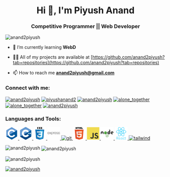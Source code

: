 <h1 align="center">Hi 👋, I'm Piyush Anand</h1>
<h3 align="center">Competitive Programmer || Web Developer</h3>

<p align="left"> <img src="https://komarev.com/ghpvc/?username=anand2piyush&label=Profile%20views&color=0e75b6&style=flat" alt="anand2piyush" /> </p>


- 🌱 I’m currently learning **WebD**

- 👨‍💻 All of my projects are available at [https://github.com/anand2piyush?tab=repositories](https://github.com/anand2piyush?tab=repositories)

- 📫 How to reach me **anand2piyush@gmail.com**

<h3 align="left">Connect with me:</h3>
<p align="left">
<a href="https://twitter.com/anand2piyush" target="blank"><img align="center" src="https://raw.githubusercontent.com/rahuldkjain/github-profile-readme-generator/master/src/images/icons/Social/twitter.svg" alt="anand2piyush" height="30" width="40" /></a>
<a href="https://linkedin.com/in/piyushanand2" target="blank"><img align="center" src="https://raw.githubusercontent.com/rahuldkjain/github-profile-readme-generator/master/src/images/icons/Social/linked-in-alt.svg" alt="piyushanand2" height="30" width="40" /></a>
<a href="https://instagram.com/anand2piyush" target="blank"><img align="center" src="https://raw.githubusercontent.com/rahuldkjain/github-profile-readme-generator/master/src/images/icons/Social/instagram.svg" alt="anand2piyush" height="30" width="40" /></a>
<a href="https://www.codechef.com/users/alone_together" target="blank"><img align="center" src="https://cdn.jsdelivr.net/npm/simple-icons@3.1.0/icons/codechef.svg" alt="alone_together" height="30" width="40" /></a>
<a href="https://codeforces.com/profile/alone_together" target="blank"><img align="center" src="https://raw.githubusercontent.com/rahuldkjain/github-profile-readme-generator/master/src/images/icons/Social/codeforces.svg" alt="alone_together" height="30" width="40" /></a>
<a href="https://www.leetcode.com/anand2piyush" target="blank"><img align="center" src="https://raw.githubusercontent.com/rahuldkjain/github-profile-readme-generator/master/src/images/icons/Social/leet-code.svg" alt="anand2piyush" height="30" width="40" /></a>
</p>

<h3 align="left">Languages and Tools:</h3>
<p align="left"> <a href="https://www.cprogramming.com/" target="_blank" rel="noreferrer"> <img src="https://raw.githubusercontent.com/devicons/devicon/master/icons/c/c-original.svg" alt="c" width="40" height="40"/> </a> <a href="https://www.w3schools.com/cpp/" target="_blank" rel="noreferrer"> <img src="https://raw.githubusercontent.com/devicons/devicon/master/icons/cplusplus/cplusplus-original.svg" alt="cplusplus" width="40" height="40"/> </a> <a href="https://www.w3schools.com/css/" target="_blank" rel="noreferrer"> <img src="https://raw.githubusercontent.com/devicons/devicon/master/icons/css3/css3-original-wordmark.svg" alt="css3" width="40" height="40"/> </a> <a href="https://expressjs.com" target="_blank" rel="noreferrer"> <img src="https://raw.githubusercontent.com/devicons/devicon/master/icons/express/express-original-wordmark.svg" alt="express" width="40" height="40"/> </a> <a href="https://git-scm.com/" target="_blank" rel="noreferrer"> <img src="https://www.vectorlogo.zone/logos/git-scm/git-scm-icon.svg" alt="git" width="40" height="40"/> </a> <a href="https://www.w3.org/html/" target="_blank" rel="noreferrer"> <img src="https://raw.githubusercontent.com/devicons/devicon/master/icons/html5/html5-original-wordmark.svg" alt="html5" width="40" height="40"/> </a> <a href="https://developer.mozilla.org/en-US/docs/Web/JavaScript" target="_blank" rel="noreferrer"> <img src="https://raw.githubusercontent.com/devicons/devicon/master/icons/javascript/javascript-original.svg" alt="javascript" width="40" height="40"/> </a> <a href="https://nodejs.org" target="_blank" rel="noreferrer"> <img src="https://raw.githubusercontent.com/devicons/devicon/master/icons/nodejs/nodejs-original-wordmark.svg" alt="nodejs" width="40" height="40"/> </a> <a href="https://reactjs.org/" target="_blank" rel="noreferrer"> <img src="https://raw.githubusercontent.com/devicons/devicon/master/icons/react/react-original-wordmark.svg" alt="react" width="40" height="40"/> </a> <a href="https://tailwindcss.com/" target="_blank" rel="noreferrer"> <img src="https://www.vectorlogo.zone/logos/tailwindcss/tailwindcss-icon.svg" alt="tailwind" width="40" height="40"/> </a> </p>

<p><img align="left" src="https://github-readme-stats.vercel.app/api/top-langs?username=anand2piyush&show_icons=true&locale=en&layout=compact" alt="anand2piyush" /></p>

<p>&nbsp;<img align="center" src="https://github-readme-stats.vercel.app/api?username=anand2piyush&show_icons=true&locale=en" alt="anand2piyush" /></p>

<p><img align="center" src="https://github-readme-streak-stats.herokuapp.com/?user=anand2piyush&" alt="anand2piyush" /></p>
<p align="left"> <a href="https://github.com/ryo-ma/github-profile-trophy"><img src="https://github-profile-trophy.vercel.app/?username=anand2piyush" alt="anand2piyush" /></a> </p>

